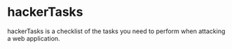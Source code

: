 # hackerTasks
hackerTasks is a checklist of the tasks you need to perform when attacking a web application. 
